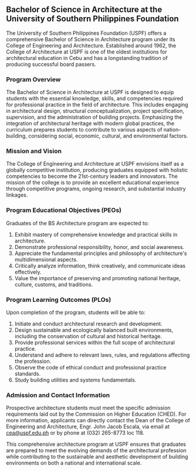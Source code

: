 ## Bachelor of Science in Architecture at the University of Southern Philippines Foundation

The University of Southern Philippines Foundation (USPF) offers a comprehensive Bachelor of Science in Architecture program under its College of Engineering and Architecture. Established around 1962, the College of Architecture at USPF is one of the oldest institutions for architectural education in Cebu and has a longstanding tradition of producing successful board passers.

### Program Overview

The Bachelor of Science in Architecture at USPF is designed to equip students with the essential knowledge, skills, and competencies required for professional practice in the field of architecture. This includes engaging in architectural design, structural conceptualization, project specification, supervision, and the administration of building projects. Emphasizing the integration of architectural heritage with modern global practices, the curriculum prepares students to contribute to various aspects of nation-building, considering social, economic, cultural, and environmental factors.

### Mission and Vision

The College of Engineering and Architecture at USPF envisions itself as a globally competitive institution, producing graduates equipped with holistic competencies to become the 21st-century leaders and innovators. The mission of the college is to provide an excellent educational experience through competitive programs, ongoing research, and substantial industry linkages.

### Program Educational Objectives (PEOs)

Graduates of the BS Architecture program are expected to:
1. Exhibit mastery of comprehensive knowledge and practical skills in architecture.
2. Demonstrate professional responsibility, honor, and social awareness.
3. Appreciate the fundamental principles and philosophy of architecture's multidimensional aspects.
4. Critically analyze information, think creatively, and communicate ideas effectively.
5. Value the importance of preserving and promoting national heritage, culture, customs, and traditions.

### Program Learning Outcomes (PLOs)

Upon completion of the program, students will be able to:
1. Initiate and conduct architectural research and development.
2. Design sustainable and ecologically balanced built environments, including the conservation of cultural and historical heritage.
3. Provide professional services within the full scope of architectural practice.
4. Understand and adhere to relevant laws, rules, and regulations affecting the profession.
5. Observe the code of ethical conduct and professional practice standards.
6. Study building utilities and systems fundamentals.

### Admission and Contact Information

Prospective architecture students must meet the specific admission requirements laid out by the Commission on Higher Education (CHED). For more information, applicants can directly contact the Dean of the College of Engineering and Architecture, Engr. John Jacob Escala, via email at cea@uspf.edu.ph or by phone at (032) 265-8773 loc 118.

This comprehensive architecture program at USPF ensures that graduates are prepared to meet the evolving demands of the architectural profession while contributing to the sustainable and aesthetic development of building environments on both a national and international scale.